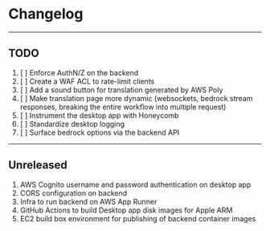 # Changelog

---
## TODO

1. [ ] Enforce AuthN/Z on the backend
1. [ ] Create a WAF ACL to rate-limit clients
1. [ ] Add a sound button for translation generated by AWS Poly
1. [ ] Make translation page more dynamic (websockets, bedrock stream responses, breaking the entire workflow into multiple request)
1. [ ] Instrument the desktop app with Honeycomb
1. [ ] Standardize desktop logging
1. [ ] Surface bedrock options via the backend API

---
## Unreleased

1. AWS Cognito username and password authentication on desktop app
1. CORS configuration on backend
1. Infra to run backend on AWS App Runner
1. GitHub Actions to build Desktop app disk images for Apple ARM
1. EC2 build box environment for publishing of backend container images